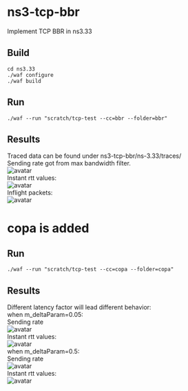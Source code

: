 # ns3-tcp-bbr
Implement TCP BBR in ns3.33
## Build
```
cd ns3.33  
./waf configure  
./waf build  
```
## Run
```
./waf --run "scratch/tcp-test --cc=bbr --folder=bbr"  
```
## Results
Traced data can be found under ns3-tcp-bbr/ns-3.33/traces/  
Sending rate got from max bandwidth filter.  
![avatar](https://github.com/SoonyangZhang/ns3-tcp-bbr/blob/main/ns-3.33/traces/bbr-max-bw.png)  
Instant rtt values:  
![avatar](https://github.com/SoonyangZhang/ns3-tcp-bbr/blob/main/ns-3.33/traces/bbr-instant-rtt.png)  
Inflight packets:  
![avatar](https://github.com/SoonyangZhang/ns3-tcp-bbr/blob/main/ns-3.33/traces/inflight.png)  
# copa is added
## Run
```
./waf --run "scratch/tcp-test --cc=copa --folder=copa"  
```
## Results
Different latency factor will lead different behavior:  
when m_deltaParam=0.05:  
Sending rate  
![avatar](https://github.com/SoonyangZhang/ns3-tcp-bbr/blob/main/ns-3.33/traces/copa-20-max-bw.png)  
Instant rtt values:  
![avatar](https://github.com/SoonyangZhang/ns3-tcp-bbr/blob/main/ns-3.33/traces/copa-20-instant-rtt.png)  
when m_deltaParam=0.5:  
Sending rate  
![avatar](https://github.com/SoonyangZhang/ns3-tcp-bbr/blob/main/ns-3.33/traces/copa-2-max-bw.png)  
Instant rtt values:  
![avatar](https://github.com/SoonyangZhang/ns3-tcp-bbr/blob/main/ns-3.33/traces/copa-2-instant-rtt.png)  

